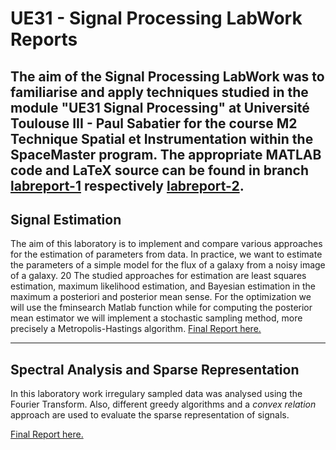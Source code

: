 # UE31 - Signal Processing LabWork Reports

The aim of the Signal Processing LabWork was to familiarise and apply techniques studied in the module "UE31 Signal Processing" at Université Toulouse III - Paul Sabatier for the course M2 Technique Spatial et Instrumentation within the SpaceMaster program.
The appropriate MATLAB code and LaTeX source can be found in branch [labreport-1](https://github.com/art1/UE31-Signal-Estimation-Report/tree/labreport-1) respectively [labreport-2](https://github.com/art1/UE31-Signal-Estimation-Report/tree/labreport-2).
---
## Signal Estimation

The aim of this laboratory is to implement and compare various approaches for the estimation of parameters from data. In practice, we want to estimate the parameters of a simple model for the flux of a galaxy from a noisy image of a galaxy.
20
The studied approaches for estimation are least squares estimation, maximum likelihood estimation, and Bayesian estimation in the maximum a posteriori and posterior mean sense. For the optimization we will use the fminsearch Matlab function while for computing the posterior mean estimator we will implement a stochastic sampling method, more precisely a Metropolis-Hastings algorithm.
[Final Report here.](https://github.com/art1/UE31-Signal-Estimation-Report/blob/master/signal-estimation_scharf-wenzel.pdf)


---
## Spectral Analysis and Sparse Representation
In this laboratory work irregulary sampled data was analysed using the Fourier Transform. Also, different greedy algorithms and a *convex relation* approach are used to evaluate the sparse representation of signals.

[Final Report here.](https://github.com/art1/UE31-Signal-Estimation-Report/blob/master/spectral-analysis_scharf-wenzel.pdf)
